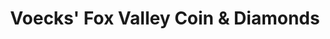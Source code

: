 ---
title: "Voecks' Fox Valley Coin & Diamonds"
url: /kimberly/voecks-fox-valley-coin-und-diamonds/
shop: Schmuck
---